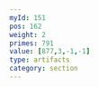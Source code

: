 ```yaml
---
myId: 151
pos: 162
weight: 2
primes: 791
value: [877,3,-1,-1]
type: artifacts
category: section
---
```


